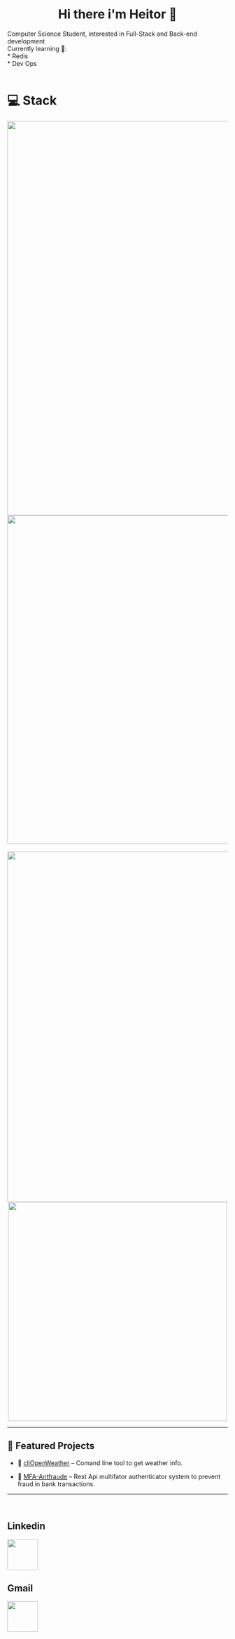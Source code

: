 <h1 align = "center"> Hi there i'm Heitor 👋 </h1>
Computer Science Student, interested in Full-Stack and Back-end development
<br>
 Currently learning 🔎:
 <br>
* Redis
<br>
* Dev Ops
<div><br>
<h1> 💻 Stack </h1>
<div align="center">
   <img src="https://skillicons.dev/icons?i=java,kotlin,bash,py,fastapi,nodejs,go,cpp,spring,redis" width="900"/>
 <br>
</div>
 
 <div align="center">
  <img src="https://skillicons.dev/icons?i=javascript,typescript,html,css,express,nextjs,tailwind,styledcomponents" width="750"/>
 </div>

 <br>

<div align="center">
  <img src="https://skillicons.dev/icons?i=mysql,postgres,mongodb,androidstudio,dynamodb,azure,aws,docker" width="800"/>
  <br>
  <img src="https://skillicons.dev/icons?i=vercel,git,arduino,postman,linux" width="500"/>
</div>

---

## 🚀 Featured Projects

- 🔐 [cliOpenWeather](https://github.com/heitor-hsantos/cliOpenWeather) – Comand line tool to get weather info.

- 🎨 [MFA-Antfraude](https://github.com/heitor-hsantos/antifraud) – Rest Api multifator authenticator system to prevent fraud in bank transactions.
  
---
<br>
<h2>Linkedin</h2>
<div>
   <a href="https://www.linkedin.com/in/heitorhsantos/" target="_blank"><img src="https://skillicons.dev/icons?i=linkedin" width="70"/></a>
</div>
<h2>Gmail</h2>
<div>
   <a href="heitor.santos118@gmail.com" target="_blank"><img src="https://skillicons.dev/icons?i=gmail" width="70"/></a>
</div>
